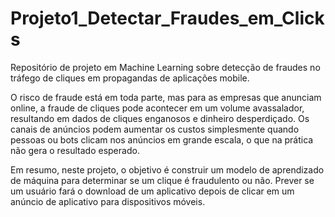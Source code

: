 # Projeto1_Detectar_Fraudes_em_Clicks
Repositório de projeto em Machine Learning sobre detecção de fraudes no tráfego de cliques em propagandas de aplicações mobile.

O risco de fraude está em toda parte, mas para as empresas que anunciam 
online, a fraude de cliques pode acontecer em um volume avassalador, 
resultando em dados de cliques enganosos e dinheiro desperdiçado. Os canais de 
anúncios podem aumentar os custos simplesmente quando pessoas ou bots 
clicam nos anúncios em grande escala, o que na prática não gera o resultado 
esperado. 

Em resumo, neste projeto, o objetivo é construir um modelo de aprendizado de máquina
para determinar se um clique é fraudulento ou não. Prever se um usuário fará o download
de um aplicativo depois de clicar em um anúncio de aplicativo para dispositivos móveis.
